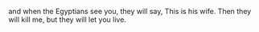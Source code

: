 and when the Egyptians see you, they will say, This is his wife. Then they will kill me, but they will let you live.
